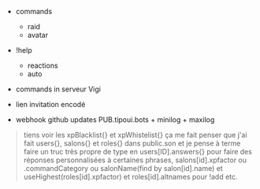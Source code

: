 * commands
  * raid
  * avatar

* !help
  * reactions
  * auto

* commands in serveur Vigi

* lien invitation encodé

* webhook github updates PUB.tipoui.bots + minilog + maxilog

> tiens voir les xpBlacklist{} et xpWhistelist{} ça me fait penser que j'ai fait users{}, salons{} et roles{} dans public.son et je pense à terme faire un truc très propre de type en users[ID].answers{} pour faire des réponses personnalisées à certaines phrases, salons[id].xpfactor ou .commandCategory ou salonName(find by salon[id].name) et useHighest(roles[id].xpfactor) et roles[id].altnames pour !add etc.
